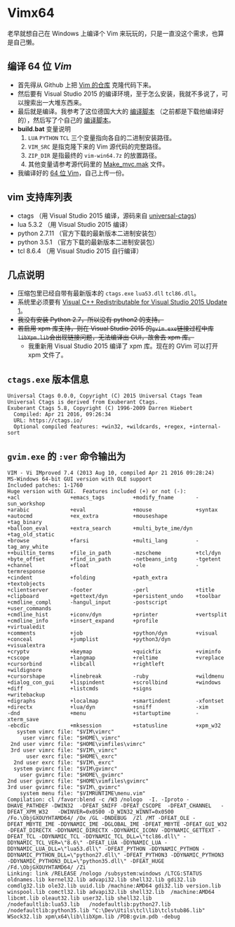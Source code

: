 # Vimx64
老早就想自己在 Windows 上编译个 Vim 来玩玩的，只是一直没这个需求，也算是自己懒。

## 编译 64 位 *Vim*
+ 首先得从 Github 上把 [Vim 的仓库][1] 克隆代码下来。
+ 然后要有 Visual Studio 2015 的编译环境，至于怎么安装，我就不多说了，可以搜索出一大堆东西来。
+ 最后就是编译。我参考了这位德国大大的 [编译脚本][2] （之前都是下载他编译好的），然后写了个自己的 [编译脚本](build.bat)。
+ **build.bat** 变量说明
    1. `LUA` `PYTHON` `TCL` 三个变量指向各自的二进制安装路径。
    2. `VIM_SRC` 是指克隆下来的 Vim 源代码的完整路径。
    2. `ZIP_DIR` 是指最终的 `vim-win64.7z` 的放置路径。
    3. 其他变量请参考源代码里的 [Make_mvc.mak][4] 文件。
+ 我编译好的 [64 位 Vim](vim-win64.7z)，自己上传一份。

## vim 支持库列表
+ ctags （用 Visual Studio 2015 编译，源码来自 [universal-ctags][3])
+ lua 5.3.2 （用 Visual Studio 2015 编译）
+ python 2.7.11 （官方下载的最新版本二进制安装包）
+ python 3.5.1 （官方下载的最新版本二进制安装包）
+ tcl 8.6.4 （用 Visual Studio 2015 自行编译）

## 几点说明
+ 压缩包里已经自带有最新版本的 `ctags.exe` `lua53.dll` `tcl86.dll`。
+ 系统里必须要有 [Visual C++ Redistributable for Visual Studio 2015 Update 1][5]。
+ ~~我没有安装 Python 2.7，所以没有 python2 的支持。~~
+ ~~若启用 xpm 库支持，则在 Visual Studio 2015 的`gvim.exe`链接过程中库`libXpm.lib`会出现链接问题，无法编译出 GUI，故舍去 xpm 库。~~
    + 我重新用 Visual Studio 2015 编译了 xpm 库。现在的 GVim 可以打开 xpm 文件了。

## `ctags.exe` 版本信息
```
Universal Ctags 0.0.0, Copyright (C) 2015 Universal Ctags Team
Universal Ctags is derived from Exuberant Ctags.
Exuberant Ctags 5.8, Copyright (C) 1996-2009 Darren Hiebert
  Compiled: Apr 21 2016, 09:26:34
  URL: https://ctags.io/
  Optional compiled features: +win32, +wildcards, +regex, +internal-sort
```

## `gvim.exe` 的 `:ver` 命令输出为

```
VIM - Vi IMproved 7.4 (2013 Aug 10, compiled Apr 21 2016 09:28:24)
MS-Windows 64-bit GUI version with OLE support
Included patches: 1-1760
Huge version with GUI.  Features included (+) or not (-):
+acl                +emacs_tags         +modify_fname       -sun_workshop
+arabic             +eval               +mouse              +syntax
+autocmd            +ex_extra           +mouseshape         +tag_binary
+balloon_eval       +extra_search       +multi_byte_ime/dyn +tag_old_static
+browse             +farsi              +multi_lang         -tag_any_white
++builtin_terms     +file_in_path       -mzscheme           +tcl/dyn
+byte_offset        +find_in_path       -netbeans_intg      -tgetent
+channel            +float              +ole                -termresponse
+cindent            +folding            +path_extra         +textobjects
+clientserver       -footer             -perl               +title
+clipboard          +gettext/dyn        +persistent_undo    +toolbar
+cmdline_compl      -hangul_input       -postscript         +user_commands
+cmdline_hist       +iconv/dyn          +printer            +vertsplit
+cmdline_info       +insert_expand      +profile            +virtualedit
+comments           +job                +python/dyn         +visual
+conceal            +jumplist           +python3/dyn        +visualextra
+cryptv             +keymap             +quickfix           +viminfo
+cscope             +langmap            +reltime            +vreplace
+cursorbind         +libcall            +rightleft          +wildignore
+cursorshape        +linebreak          -ruby               +wildmenu
+dialog_con_gui     +lispindent         +scrollbind         +windows
+diff               +listcmds           +signs              +writebackup
+digraphs           +localmap           +smartindent        -xfontset
+directx            +lua/dyn            +sniff              -xim
-dnd                +menu               +startuptime        -xterm_save
-ebcdic             +mksession          +statusline         +xpm_w32
   system vimrc file: "$VIM\vimrc"
     user vimrc file: "$HOME\_vimrc"
 2nd user vimrc file: "$HOME\vimfiles\vimrc"
 3rd user vimrc file: "$VIM\_vimrc"
      user exrc file: "$HOME\_exrc"
  2nd user exrc file: "$VIM\_exrc"
  system gvimrc file: "$VIM\gvimrc"
    user gvimrc file: "$HOME\_gvimrc"
2nd user gvimrc file: "$HOME\vimfiles\gvimrc"
3rd user gvimrc file: "$VIM\_gvimrc"
    system menu file: "$VIMRUNTIME\menu.vim"
Compilation: cl /favor:blend -c /W3 /nologo  -I. -Iproto -DHAVE_PATHDEF -DWIN32  -DFEAT_SNIFF -DFEAT_CSCOPE  -DFEAT_CHANNEL   -DFEAT_XPM_W32   -DWINVER=0x0500 -D_WIN32_WINNT=0x0500  /Fo.\ObjGXOUYHTAMD64/ /Ox /GL -DNDEBUG  /Zl /MT -DFEAT_OLE -DFEAT_MBYTE_IME -DDYNAMIC_IME -DGLOBAL_IME -DFEAT_MBYTE -DFEAT_GUI_W32 -DFEAT_DIRECTX -DDYNAMIC_DIRECTX -DDYNAMIC_ICONV -DDYNAMIC_GETTEXT -DFEAT_TCL -DDYNAMIC_TCL -DDYNAMIC_TCL_DLL=\"tcl86.dll\" -DDYNAMIC_TCL_VER=\"8.6\" -DFEAT_LUA -DDYNAMIC_LUA -DDYNAMIC_LUA_DLL=\"lua53.dll\" -DFEAT_PYTHON -DDYNAMIC_PYTHON -DDYNAMIC_PYTHON_DLL=\"python27.dll\" -DFEAT_PYTHON3 -DDYNAMIC_PYTHON3 -DDYNAMIC_PYTHON3_DLL=\"python35.dll\" -DFEAT_HUGE /Fd.\ObjGXOUYHTAMD64/ /Zi
Linking: link /RELEASE /nologo /subsystem:windows /LTCG:STATUS oldnames.lib kernel32.lib advapi32.lib shell32.lib gdi32.lib  comdlg32.lib ole32.lib uuid.lib /machine:AMD64 gdi32.lib version.lib winspool.lib comctl32.lib advapi32.lib shell32.lib  /machine:AMD64  libcmt.lib oleaut32.lib user32.lib shell32.lib  /nodefaultlib:lua53.lib   /nodefaultlib:python27.lib /nodefaultlib:python35.lib "C:\Dev\Utils\tcl\lib\tclstub86.lib" WSock32.lib xpm\x64\lib\libXpm.lib /PDB:gvim.pdb -debug
```

[1]: https://github.com/vim/vim
[2]: https://tuxproject.de/projects/vim/_compile.bat.php
[3]: https://github.com/universal-ctags/ctags.git
[4]: https://github.com/vim/vim/blob/master/src/Make_mvc.mak
[5]: https://www.microsoft.com/en-us/download/details.aspx?id=49984
